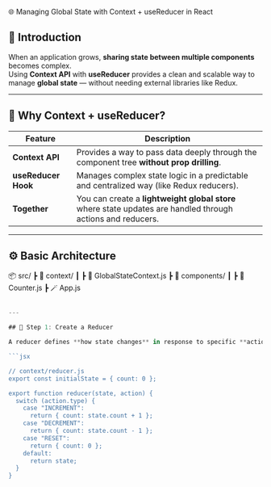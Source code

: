 🌐 Managing Global State with Context + useReducer in React

## 📘 Introduction

When an application grows, **sharing state between multiple components** becomes complex.  
Using **Context API** with **useReducer** provides a clean and scalable way to manage **global state** — without needing external libraries like Redux.

---

## 🧩 Why Context + useReducer?

| Feature | Description |
| -------- | ------------ |
| **Context API** | Provides a way to pass data deeply through the component tree **without prop drilling**. |
| **useReducer Hook** | Manages complex state logic in a predictable and centralized way (like Redux reducers). |
| **Together** | You can create a **lightweight global store** where state updates are handled through actions and reducers. |

---

## ⚙️ Basic Architecture
📦 src/
┣ 📁 context/
┃ ┣ 🧩 GlobalStateContext.js
┣ 📁 components/
┃ ┣ 🧱 Counter.js
┣ 🪄 App.js

```jsx

---

## 🧠 Step 1: Create a Reducer

A reducer defines **how state changes** in response to specific **actions**.

```jsx

// context/reducer.js
export const initialState = { count: 0 };

export function reducer(state, action) {
  switch (action.type) {
    case "INCREMENT":
      return { count: state.count + 1 };
    case "DECREMENT":
      return { count: state.count - 1 };
    case "RESET":
      return { count: 0 };
    default:
      return state;
  }
}
```

